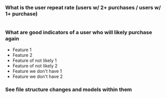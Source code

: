 ### What is the user repeat rate (users w/ 2+ purchases / users w/ 1+ purchase)

```SQL

```


### What are good indicators of a user who will likely purchase again
- Feature 1
- Feature 2
- Feature of not likely 1
- Feature of not likely 2
- Feature we don't have 1
- Feature we don't have 2


### See file structure changes and models within them